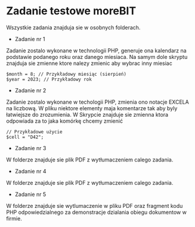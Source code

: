 # Zadanie testowe moreBIT

Wszystkie zadania znajduja sie w osobnych folderach.

- Zadanie nr 1 

Zadanie zostalo wykonane w technologii PHP, generuje ona kalendarz na podstawie podanego roku oraz danego miesiaca. 
Na samym dole skryptu znajduja sie zmienne ktore nalezy zmienic aby wybrac inny miesiac 
```
$month = 8; // Przykładowy miesiąc (sierpień)
$year = 2023; // Przykładowy rok
```
- Zadanie nr 2

Zadanie zostalo wykonane w techologii PHP, zmienia ono notacje EXCELA na liczbową. W pliku niektore elementy maja komentarze tak aby byly łatwiejsze do zrozumienia.
W Skrypcie znajduje sie zmienna ktora odpowiada za to jaka komórkę chcemy zmienić
```
// Przykładowe użycie
$cell = "D42";
```

- Zadanie nr 3

W folderze znajduje sie plik PDF z wytłumaczeniem calego zadania.

- Zadanie nr 4

W folderze znajduje sie plik PDF z wytłumaczeniem calego zadania.

- Zadanie nr 5 

W folderze znajduje sie wytlumaczenie w pliku PDF oraz fragment kodu PHP odpowiedzialnego za demonstracje dzialania obiegu dokumentow w firmie.

